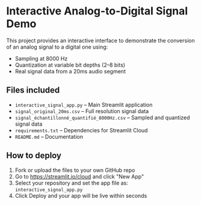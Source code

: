 
# Interactive Analog-to-Digital Signal Demo

This project provides an interactive interface to demonstrate the conversion of an analog signal to a digital one using:

- Sampling at 8000 Hz
- Quantization at variable bit depths (2–8 bits)
- Real signal data from a 20ms audio segment

## Files included

- `interactive_signal_app.py` – Main Streamlit application
- `signal_original_20ms.csv` – Full resolution signal data
- `signal_échantillonné_quantifié_8000Hz.csv` – Sampled and quantized signal data
- `requirements.txt` – Dependencies for Streamlit Cloud
- `README.md` – Documentation

## How to deploy

1. Fork or upload the files to your own GitHub repo
2. Go to https://streamlit.io/cloud and click "New App"
3. Select your repository and set the app file as: `interactive_signal_app.py`
4. Click Deploy and your app will be live within seconds
